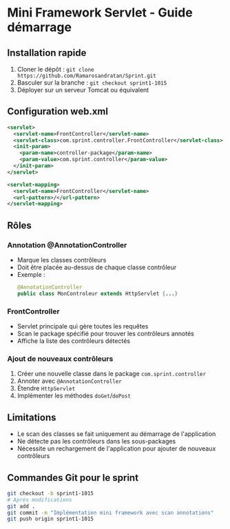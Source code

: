 # Mini Framework Servlet - Guide démarrage

## Installation rapide
1. Cloner le dépôt : `git clone https://github.com/Ramarosandratan/Sprint.git`
2. Basculer sur la branche : `git checkout sprint1-1015`
3. Déployer sur un serveur Tomcat ou équivalent

## Configuration web.xml
```xml
<servlet>
  <servlet-name>FrontController</servlet-name>
  <servlet-class>com.sprint.controller.FrontController</servlet-class>
  <init-param>
    <param-name>controller-package</param-name>
    <param-value>com.sprint.controller</param-value>
  </init-param>
</servlet>

<servlet-mapping>
  <servlet-name>FrontController</servlet-name>
  <url-pattern>/</url-pattern>
</servlet-mapping>
```

## Rôles

### Annotation @AnnotationController
- Marque les classes contrôleurs
- Doit être placée au-dessus de chaque classe contrôleur
- Exemple :
  ```java
  @AnnotationController
  public class MonControleur extends HttpServlet {...}
  ```

### FrontController
- Servlet principale qui gère toutes les requêtes
- Scan le package spécifié pour trouver les contrôleurs annotés
- Affiche la liste des contrôleurs détectés

### Ajout de nouveaux contrôleurs
1. Créer une nouvelle classe dans le package `com.sprint.controller`
2. Annoter avec `@AnnotationController`
3. Étendre `HttpServlet`
4. Implémenter les méthodes `doGet`/`doPost`

## Limitations
- Le scan des classes se fait uniquement au démarrage de l'application
- Ne détecte pas les contrôleurs dans les sous-packages
- Nécessite un rechargement de l'application pour ajouter de nouveaux contrôleurs

## Commandes Git pour le sprint
```bash
git checkout -b sprint1-1015
# Après modifications
git add .
git commit -m "Implémentation mini framework avec scan annotations"
git push origin sprint1-1015
